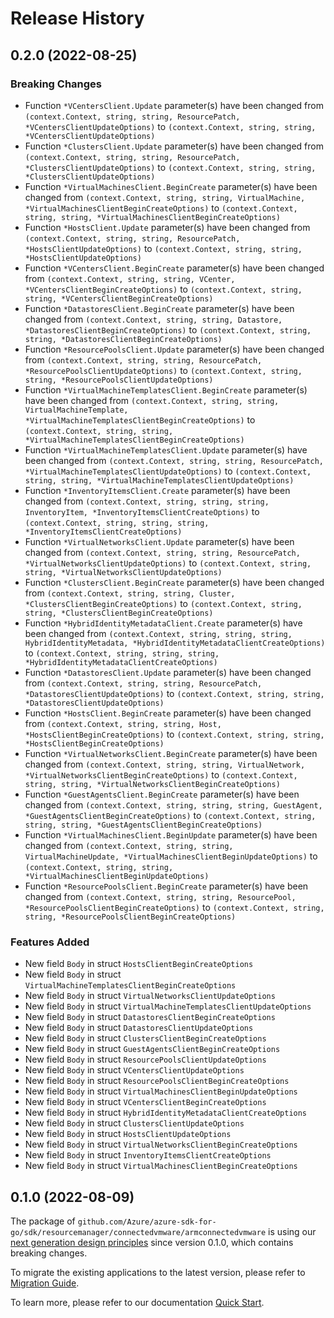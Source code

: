 # Release History

## 0.2.0 (2022-08-25)
### Breaking Changes

- Function `*VCentersClient.Update` parameter(s) have been changed from `(context.Context, string, string, ResourcePatch, *VCentersClientUpdateOptions)` to `(context.Context, string, string, *VCentersClientUpdateOptions)`
- Function `*ClustersClient.Update` parameter(s) have been changed from `(context.Context, string, string, ResourcePatch, *ClustersClientUpdateOptions)` to `(context.Context, string, string, *ClustersClientUpdateOptions)`
- Function `*VirtualMachinesClient.BeginCreate` parameter(s) have been changed from `(context.Context, string, string, VirtualMachine, *VirtualMachinesClientBeginCreateOptions)` to `(context.Context, string, string, *VirtualMachinesClientBeginCreateOptions)`
- Function `*HostsClient.Update` parameter(s) have been changed from `(context.Context, string, string, ResourcePatch, *HostsClientUpdateOptions)` to `(context.Context, string, string, *HostsClientUpdateOptions)`
- Function `*VCentersClient.BeginCreate` parameter(s) have been changed from `(context.Context, string, string, VCenter, *VCentersClientBeginCreateOptions)` to `(context.Context, string, string, *VCentersClientBeginCreateOptions)`
- Function `*DatastoresClient.BeginCreate` parameter(s) have been changed from `(context.Context, string, string, Datastore, *DatastoresClientBeginCreateOptions)` to `(context.Context, string, string, *DatastoresClientBeginCreateOptions)`
- Function `*ResourcePoolsClient.Update` parameter(s) have been changed from `(context.Context, string, string, ResourcePatch, *ResourcePoolsClientUpdateOptions)` to `(context.Context, string, string, *ResourcePoolsClientUpdateOptions)`
- Function `*VirtualMachineTemplatesClient.BeginCreate` parameter(s) have been changed from `(context.Context, string, string, VirtualMachineTemplate, *VirtualMachineTemplatesClientBeginCreateOptions)` to `(context.Context, string, string, *VirtualMachineTemplatesClientBeginCreateOptions)`
- Function `*VirtualMachineTemplatesClient.Update` parameter(s) have been changed from `(context.Context, string, string, ResourcePatch, *VirtualMachineTemplatesClientUpdateOptions)` to `(context.Context, string, string, *VirtualMachineTemplatesClientUpdateOptions)`
- Function `*InventoryItemsClient.Create` parameter(s) have been changed from `(context.Context, string, string, string, InventoryItem, *InventoryItemsClientCreateOptions)` to `(context.Context, string, string, string, *InventoryItemsClientCreateOptions)`
- Function `*VirtualNetworksClient.Update` parameter(s) have been changed from `(context.Context, string, string, ResourcePatch, *VirtualNetworksClientUpdateOptions)` to `(context.Context, string, string, *VirtualNetworksClientUpdateOptions)`
- Function `*ClustersClient.BeginCreate` parameter(s) have been changed from `(context.Context, string, string, Cluster, *ClustersClientBeginCreateOptions)` to `(context.Context, string, string, *ClustersClientBeginCreateOptions)`
- Function `*HybridIdentityMetadataClient.Create` parameter(s) have been changed from `(context.Context, string, string, string, HybridIdentityMetadata, *HybridIdentityMetadataClientCreateOptions)` to `(context.Context, string, string, string, *HybridIdentityMetadataClientCreateOptions)`
- Function `*DatastoresClient.Update` parameter(s) have been changed from `(context.Context, string, string, ResourcePatch, *DatastoresClientUpdateOptions)` to `(context.Context, string, string, *DatastoresClientUpdateOptions)`
- Function `*HostsClient.BeginCreate` parameter(s) have been changed from `(context.Context, string, string, Host, *HostsClientBeginCreateOptions)` to `(context.Context, string, string, *HostsClientBeginCreateOptions)`
- Function `*VirtualNetworksClient.BeginCreate` parameter(s) have been changed from `(context.Context, string, string, VirtualNetwork, *VirtualNetworksClientBeginCreateOptions)` to `(context.Context, string, string, *VirtualNetworksClientBeginCreateOptions)`
- Function `*GuestAgentsClient.BeginCreate` parameter(s) have been changed from `(context.Context, string, string, string, GuestAgent, *GuestAgentsClientBeginCreateOptions)` to `(context.Context, string, string, string, *GuestAgentsClientBeginCreateOptions)`
- Function `*VirtualMachinesClient.BeginUpdate` parameter(s) have been changed from `(context.Context, string, string, VirtualMachineUpdate, *VirtualMachinesClientBeginUpdateOptions)` to `(context.Context, string, string, *VirtualMachinesClientBeginUpdateOptions)`
- Function `*ResourcePoolsClient.BeginCreate` parameter(s) have been changed from `(context.Context, string, string, ResourcePool, *ResourcePoolsClientBeginCreateOptions)` to `(context.Context, string, string, *ResourcePoolsClientBeginCreateOptions)`

### Features Added

- New field `Body` in struct `HostsClientBeginCreateOptions`
- New field `Body` in struct `VirtualMachineTemplatesClientBeginCreateOptions`
- New field `Body` in struct `VirtualNetworksClientUpdateOptions`
- New field `Body` in struct `VirtualMachineTemplatesClientUpdateOptions`
- New field `Body` in struct `DatastoresClientBeginCreateOptions`
- New field `Body` in struct `DatastoresClientUpdateOptions`
- New field `Body` in struct `ClustersClientBeginCreateOptions`
- New field `Body` in struct `GuestAgentsClientBeginCreateOptions`
- New field `Body` in struct `ResourcePoolsClientUpdateOptions`
- New field `Body` in struct `VCentersClientUpdateOptions`
- New field `Body` in struct `ResourcePoolsClientBeginCreateOptions`
- New field `Body` in struct `VirtualMachinesClientBeginUpdateOptions`
- New field `Body` in struct `VCentersClientBeginCreateOptions`
- New field `Body` in struct `HybridIdentityMetadataClientCreateOptions`
- New field `Body` in struct `ClustersClientUpdateOptions`
- New field `Body` in struct `HostsClientUpdateOptions`
- New field `Body` in struct `VirtualNetworksClientBeginCreateOptions`
- New field `Body` in struct `InventoryItemsClientCreateOptions`
- New field `Body` in struct `VirtualMachinesClientBeginCreateOptions`


## 0.1.0 (2022-08-09)

The package of `github.com/Azure/azure-sdk-for-go/sdk/resourcemanager/connectedvmware/armconnectedvmware` is using our [next generation design principles](https://azure.github.io/azure-sdk/general_introduction.html) since version 0.1.0, which contains breaking changes.

To migrate the existing applications to the latest version, please refer to [Migration Guide](https://aka.ms/azsdk/go/mgmt/migration).

To learn more, please refer to our documentation [Quick Start](https://aka.ms/azsdk/go/mgmt).